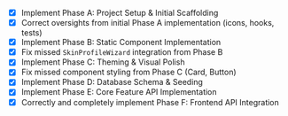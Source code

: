- [x] Implement Phase A: Project Setup & Initial Scaffolding
- [x] Correct oversights from initial Phase A implementation (icons, hooks, tests)
- [x] Implement Phase B: Static Component Implementation
- [x] Fix missed `SkinProfileWizard` integration from Phase B
- [x] Implement Phase C: Theming & Visual Polish
- [x] Fix missed component styling from Phase C (Card, Button)
- [x] Implement Phase D: Database Schema & Seeding
- [x] Implement Phase E: Core Feature API Implementation
- [x] Correctly and completely implement Phase F: Frontend API Integration